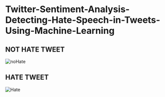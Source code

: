 # Twitter-Sentiment-Analysis-Detecting-Hate-Speech-in-Tweets-Using-Machine-Learning

## NOT HATE TWEET
![noHate](https://github.com/user-attachments/assets/7182d3fa-faed-494b-8ba1-8bdf3cb1eae1)

## HATE TWEET
![Hate](https://github.com/user-attachments/assets/7942383e-83ec-4761-9c1f-37188077502e)

